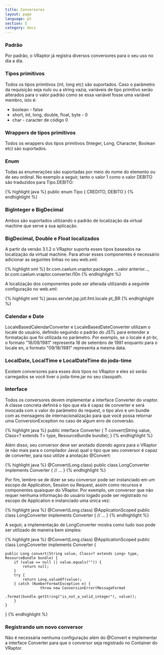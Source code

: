 ```yaml
---
title: Conversores
layout: page
language: pt
section: 5
category: docs
---
```


<h3>Padrão</h3>

Por padrão, o VRaptor já registra diversos conversores para o seu uso no dia a dia.

<h3>Tipos primitivos</h3>

Todos os tipos primitivos (int, long etc) são suportados.
Caso o parâmetro da requisição seja nulo ou a string vazia, variáveis de tipo primitivo serão alterados para o valor padrão como se essa variável fosse uma variável membro, isto é:

<ul>
	<li>boolean - false</li>
	<li>short, int, long, double, float, byte - 0</li>
	<li>char - caracter de código 0</li>
</ul>

<h3>Wrappers de tipos primitivos</h3>

Todos os wrappers dos tipos primitivos (Integer, Long, Character, Boolean etc) são suportados.

<h3>Enum</h3>

Todas as enumerações são suportadas por meio do nome do elemento ou de seu ordinal. No exemplo a seguir, tanto o valor 1 como o valor DEBITO são traduzidos para Tipo.DEBITO:

{% highlight java %}
public enum Tipo {
    CREDITO, DEBITO
}
{% endhighlight %}

<h3>BigInteger e BigDecimal</h3>

Ambos são suportados utilizando o padrão de localização da virtual machine que serve a sua aplicação.

<h3>BigDecimal, Double e Float localizados</h3>

A partir da versão 3.1.2 o VRaptor suporta esses tipos baseados na localização da virtual machine. Para ativar esses componentes é necessário adicionar as seguintes linhas no seu web.xml:

{% highlight xml %}
<context-param>
    <param-name>br.com.caelum.vraptor.packages</param-name>
    <param-value>
        ...valor anterior..., 
        br.com.caelum.vraptor.converter.l10n
    </param-value>
</context-param>
{% endhighlight %}

A localização dos componentes pode ser alterada utilizando a seguinte configuração no web.xml:

{% highlight xml %}
<context-param>
    <param-name>javax.servlet.jsp.jstl.fmt.locale</param-name>
    <param-value>pt_BR</param-value>
</context-param>
{% endhighlight %}

<h3>Calendar e Date</h3>

LocaleBasedCalendarConverter e LocaleBasedDateConverter utilizam o locale do usuário, definido seguindo o padrão do JSTL para entender a formatação que foi utilizada no parâmetro.
Por exemplo, se o locale é pt-br, o formato "18/09/1981" representa 18 de setembro de 1981 enquanto para o locale en, o formato "09/18/1981" representa a mesma data.

<h3>LocalDate, LocalTime e LocalDateTime do joda-time</h3>

Existem conversores para esses dois tipos no VRaptor e eles só serão carregados se você tiver o joda-time.jar no seu classpath.

<h3>Interface</h3>

Todos os conversores devem implementar a interface Converter do vraptor. A classe concreta definirá o tipo que ela é capaz de converter e será invocada com o valor do parâmetro do request, o tipo alvo e um bundle com as mensagens de internacionalização para que você possa retornar uma ConversionException no caso de algum erro de conversão.

{% highlight java %}
public interface Converter<T> {
    T convert(String value, Class<? extends T> type, ResourceBundle bundle);
}
{% endhighlight %}

Além disso, seu conversor deve ser anotado dizendo agora para o VRaptor (e não mais para o compilador Java) qual o tipo que seu conversor é capaz de converter, para isso utilize a anotação @Convert:

{% highlight java %}
@Convert(Long.class)
public class LongConverter implements Converter<Long> {
    // ...
}
{% endhighlight %}

Por fim, lembre-se de dizer se seu conversor pode ser instanciado em um escopo de Application, Session ou Request, assim como recursos e componentes quaisquer do VRaptor. Por exemplo, um conversor que não requer nenhuma informação do usuário logado pode ser registrado no escopo de Application e instanciado uma única vez:

{% highlight java %}
@Convert(Long.class)
@ApplicationScoped
public class LongConverter implements Converter<Long> {
    // ...
}
{% endhighlight %}

A seguir, a implementação de LongConverter mostra como tudo isso pode ser utilizado de maneira bem simples:

{% highlight java %}
@Convert(Long.class)
@ApplicationScoped
public class LongConverter implements Converter<Long> {

    public Long convert(String value, Class<? extends Long> type, ResourceBundle bundle) {
        if (value == null || value.equals("")) {
            return null;
        }
        try {
            return Long.valueOf(value);
        } catch (NumberFormatException e) {
                    throw new ConversionError(MessageFormat
                        .format(bundle.getString("is_not_a_valid_integer"), value));
        }
    }

}
{% endhighlight %}

<h3>Registrando um novo conversor</h3>

Não é necessária nenhuma configuração além do @Convert e implementar a interface Converter para que o conversor seja registrado no Container do VRaptor.

